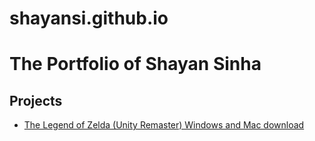 # shayansi.github.io
<html>

<!-- TODO: Replace Mr. Miyamoto's name with yours -->
<h1>The Portfolio of Shayan Sinha</h1>

<h2>Projects</h2>

<!-- TODO: Erase one of these two. Replace the 'href' link below with a link to your WebGL build page. -->
<ul>
<li><a href="https://shayansi.github.io/zeldawindows.zip">The Legend of Zelda (Unity Remaster) Windows and Mac download</a></li>
</ul>

<!-- TIP: Rename this file "index.html", and it will become the default landing page whenever someone navigates their browser to your domain. -->
</html>